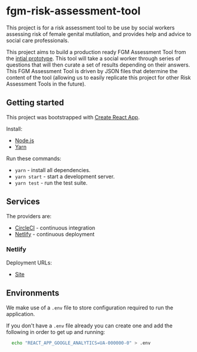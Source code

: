 # fgm-risk-assessment-tool

This project is for a risk assessment tool to be use by social workers assessing risk of female genital mutilation, and provides help and advice to social care professionals.

This project aims to build a production ready FGM Assessment Tool from the [intial prototype](https://github.com/barnardos/fgm-risk-assess). This tool will take a social worker through series of questions that will then curate a set of results depending on their answers. This FGM Assessment Tool is driven by JSON files that determine the content of the tool (allowing us to easily replicate this project for other Risk Assessment Tools in the future).

## Getting started

This project was bootstrapped with [Create React App](https://github.com/facebookincubator/create-react-app).

Install:

- [Node.js](https://nodejs.org/en/)
- [Yarn](https://yarnpkg.com/en/)

Run these commands:

- `yarn` - install all dependencies.
- `yarn start` - start a development server.
- `yarn test` - run the test suite.

## Services

The providers are:

- [CircleCI](https://circleci.com) - continuous integration
- [Netlify](https://www.netlify.com) - continuous deployment

### Netlify

Deployment URLs:

- [Site](https://barnardos-fgm-risk-assessment-tool.netlify.com/)

## Environments

We make use of a `.env` file to store configuration required to run the application.

If you don't have a `.env` file already you can create one and add the following in order to get up and running:

```bash
  echo "REACT_APP_GOOGLE_ANALYTICS=UA-000000-0" > .env
```

